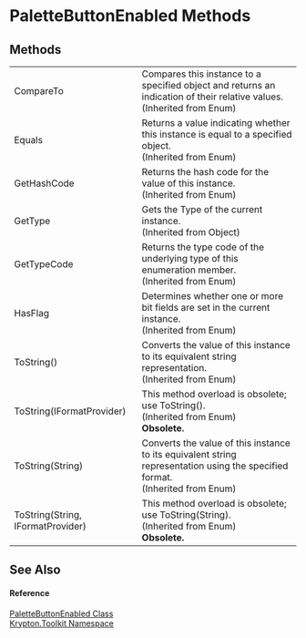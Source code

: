 # PaletteButtonEnabled Methods




## Methods
<table>
<tr>
<td>CompareTo</td>
<td>Compares this instance to a specified object and returns an indication of their relative values.<br />(Inherited from Enum)</td></tr>
<tr>
<td>Equals</td>
<td>Returns a value indicating whether this instance is equal to a specified object.<br />(Inherited from Enum)</td></tr>
<tr>
<td>GetHashCode</td>
<td>Returns the hash code for the value of this instance.<br />(Inherited from Enum)</td></tr>
<tr>
<td>GetType</td>
<td>Gets the Type of the current instance.<br />(Inherited from Object)</td></tr>
<tr>
<td>GetTypeCode</td>
<td>Returns the type code of the underlying type of this enumeration member.<br />(Inherited from Enum)</td></tr>
<tr>
<td>HasFlag</td>
<td>Determines whether one or more bit fields are set in the current instance.<br />(Inherited from Enum)</td></tr>
<tr>
<td>ToString()</td>
<td>Converts the value of this instance to its equivalent string representation.<br />(Inherited from Enum)</td></tr>
<tr>
<td>ToString(IFormatProvider)</td>
<td>This method overload is obsolete; use ToString().<br />(Inherited from Enum)<br /><strong>Obsolete.</strong></td></tr>
<tr>
<td>ToString(String)</td>
<td>Converts the value of this instance to its equivalent string representation using the specified format.<br />(Inherited from Enum)</td></tr>
<tr>
<td>ToString(String, IFormatProvider)</td>
<td>This method overload is obsolete; use ToString(String).<br />(Inherited from Enum)<br /><strong>Obsolete.</strong></td></tr>
</table>

## See Also


#### Reference
<a href="98f11480-d44a-ab27-2532-987288e232fe.md">PaletteButtonEnabled Class</a>  
<a href="79d2eac2-21f4-54ff-7552-b20c33c30600.md">Krypton.Toolkit Namespace</a>  
